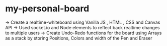 # my-personal-board
-> Create a realtime-whiteboard using Vanilla JS , HTML , CSS and Canvas API -> Used socket.io and Node elements to reflect back realtime changes to multiple users -> Create Undo-Redo functions for the board using Arrays as a stack by storing Positions, Colors and width of the Pen and Eraser
